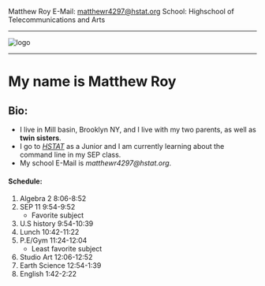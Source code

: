Matthew Roy
E-Mail: matthewr4297@hstat.org
School: Highschool of Telecommunications and Arts
___
![logo](https://sites.google.com/a/hstat.org/matthewr4297sep11/_/rsrc/1537399602429/config/customLogo.gif?revision=4)
___
# My name is Matthew Roy
## Bio:
* I live in Mill basin, Brooklyn NY, and I live with my two parents, as well as **twin sisters**. 
* I go to _[HSTAT](http://www.hstat.org/)_ as a Junior and I am currently
learning about the command line in my SEP class. 
* My school E-Mail is _matthewr4297@hstat.org_. 


#### Schedule:
1. Algebra 2 8:06-8:52
2. SEP 11 9:54-9:52
   * Favorite subject 
3. U.S history 9:54-10:39
4. Lunch 10:42-11:22
5. P.E/Gym 11:24-12:04
   * Least favorite subject
6. Studio Art 12:06-12:52
7. Earth Science 12:54-1:39
8. English 1:42-2:22

